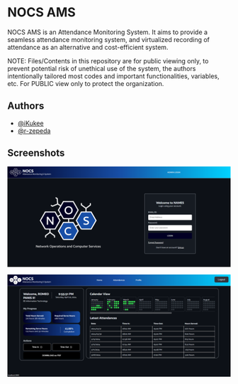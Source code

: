 
# NOCS AMS

NOCS AMS is an Attendance Monitoring System. It aims to provide a seamless attendance monitoring system, and virtualized recording of attendance as an alternative and cost-efficient system.

NOTE: Files/Contents in this repository are for public viewing only, to prevent potential risk of unethical use of the system, the authors intentionally tailored most codes and important functionalities, variables, etc. For PUBLIC view only to protect the organization.

## Authors
- [@iKukee](https://www.github.com/ikukee)
- [@r-zepeda](https://github.com/r-zepeda)
## Screenshots

![Login](https://github.com/ikukee/NOCS_Internlogger-PUBLIC/blob/main/Screenshots/Login.png?raw=true)


![Dashboard](https://github.com/ikukee/NOCS_Internlogger-PUBLIC/blob/main/Screenshots/MainDashboard.png?raw=true)
